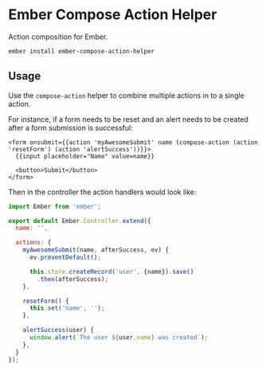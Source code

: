 # Ember Compose Action Helper

Action composition for Ember.

```bash
ember install ember-compose-action-helper
```

## Usage

Use the `compose-action` helper to combine multiple actions in to a single action.

For instance, if a form needs to be reset and an alert needs to be created after a form submission is successful:

```htmlbars
<form onsubmit={{action 'myAwesomeSubmit' name (compose-action (action 'resetForm') (action 'alertSuccess'))}}>
  {{input placeholder="Name" value=name}}

  <button>Submit</button>
</form>
```

Then in the controller the action handlers would look like:

```js
import Ember from 'ember';

export default Ember.Controller.extend({
  name: '',

  actions: {
    myAwesomeSubmit(name, afterSuccess, ev) {
      ev.preventDefault();

      this.store.createRecord('user', {name}).save()
        .then(afterSuccess);
    },

    resetForm() {
      this.set('name', '');
    },

    alertSuccess(user) {
      window.alert(`The user ${user.name} was created`);
    },
  }
});
```
